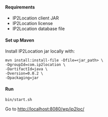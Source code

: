 #### Requirements

* IP2Location client JAR
* IP2Location license
* IP2Location database file

#### Set up Maven
Install IP2Location jar locally with:
```
mvn install:install-file -Dfile=<jar_path> \
-DgroupId=com.ip2location \
-DartifactId=java \
-Dversion=0.0.2 \
-Dpackaging=jar
```

#### Run

```bin/start.sh```

Go to [http://localhost:8080/wp/ip2loc/](http://localhost:8080/wp/ip2loc/)

